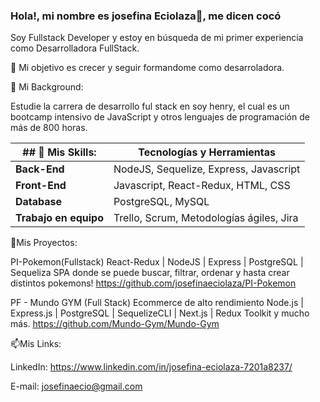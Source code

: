 ### Hola!, mi nombre es josefina Eciolaza👋, me dicen cocó
Soy Fullstack Developer y estoy en búsqueda de mi primer experiencia como Desarrolladora FullStack.


🔭 Mi objetivo
 es crecer y seguir formandome como desarroladora.

🌱 Mi Background:
 
Estudie la carrera de desarrollo ful stack en soy henry, el cual es un bootcamp intensivo de JavaScript y otros lenguajes de programación de más de 800 horas. 


| ## 📃 Mis Skills:   | Tecnologías y Herramientas               |
| ------------------- | --------------------------------------- |
|  **Back-End**      | NodeJS, Sequelize, Express, Javascript   |
|  **Front-End**     | Javascript, React-Redux, HTML, CSS       |
|  **Database**     | PostgreSQL, MySQL                          |
| **Trabajo en equipo** | Trello, Scrum, Metodologías ágiles, Jira|


🚀Mis Proyectos:

PI-Pokemon(Fullstack)
React-Redux | NodeJS | Express | PostgreSQL | Sequeliza
SPA donde se puede buscar, filtrar, ordenar y hasta crear distintos pokemons!
https://github.com/josefinaeciolaza/PI-Pokemon

PF - Mundo GYM (Full Stack)
Ecommerce de alto rendimiento
Node.js | Express.js | PostgreSQL | SequelizeCLI | Next.js | Redux Toolkit y mucho más.
https://github.com/Mundo-Gym/Mundo-Gym

📫Mis Links:

 LinkedIn: https://www.linkedin.com/in/josefina-eciolaza-7201a8237/
 
 E-mail: josefinaecio@gmail.com
